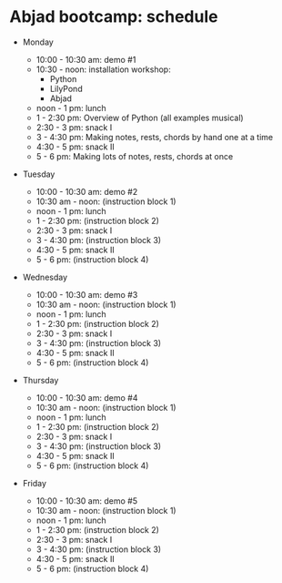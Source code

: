 Abjad bootcamp: schedule
========================

* Monday
    * 10:00 - 10:30 am: demo #1
    * 10:30 - noon: installation workshop:
        * Python
        * LilyPond
        * Abjad
    * noon - 1 pm: lunch
    * 1 - 2:30 pm: Overview of Python (all examples musical)
    * 2:30 - 3 pm: snack I
    * 3 - 4:30 pm: Making notes, rests, chords by hand one at a time
    * 4:30  - 5 pm: snack II
    * 5 - 6 pm: Making lots of notes, rests, chords at once

* Tuesday
    * 10:00 - 10:30 am: demo #2
    * 10:30 am - noon: (instruction block 1)
    * noon - 1 pm: lunch
    * 1 - 2:30 pm: (instruction block 2)
    * 2:30 - 3 pm: snack I
    * 3 - 4:30 pm: (instruction block 3)
    * 4:30  - 5 pm: snack II
    * 5 - 6 pm: (instruction block 4)

* Wednesday
    * 10:00 - 10:30 am: demo #3
    * 10:30 am - noon: (instruction block 1)
    * noon - 1 pm: lunch
    * 1 - 2:30 pm: (instruction block 2)
    * 2:30 - 3 pm: snack I
    * 3 - 4:30 pm: (instruction block 3)
    * 4:30  - 5 pm: snack II
    * 5 - 6 pm: (instruction block 4)

* Thursday
    * 10:00 - 10:30 am: demo #4
    * 10:30 am - noon: (instruction block 1)
    * noon - 1 pm: lunch
    * 1 - 2:30 pm: (instruction block 2)
    * 2:30 - 3 pm: snack I
    * 3 - 4:30 pm: (instruction block 3)
    * 4:30  - 5 pm: snack II
    * 5 - 6 pm: (instruction block 4)

* Friday
    * 10:00 - 10:30 am: demo #5
    * 10:30 am - noon: (instruction block 1)
    * noon - 1 pm: lunch
    * 1 - 2:30 pm: (instruction block 2)
    * 2:30 - 3 pm: snack I
    * 3 - 4:30 pm: (instruction block 3)
    * 4:30  - 5 pm: snack II
    * 5 - 6 pm: (instruction block 4)